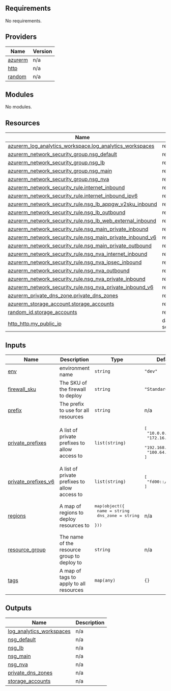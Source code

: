 

<!-- BEGIN_TF_DOCS -->
## Requirements

No requirements.

## Providers

| Name | Version |
|------|---------|
| <a name="provider_azurerm"></a> [azurerm](#provider\_azurerm) | n/a |
| <a name="provider_http"></a> [http](#provider\_http) | n/a |
| <a name="provider_random"></a> [random](#provider\_random) | n/a |

## Modules

No modules.

## Resources

| Name | Type |
|------|------|
| [azurerm_log_analytics_workspace.log_analytics_workspaces](https://registry.terraform.io/providers/hashicorp/azurerm/latest/docs/resources/log_analytics_workspace) | resource |
| [azurerm_network_security_group.nsg_default](https://registry.terraform.io/providers/hashicorp/azurerm/latest/docs/resources/network_security_group) | resource |
| [azurerm_network_security_group.nsg_lb](https://registry.terraform.io/providers/hashicorp/azurerm/latest/docs/resources/network_security_group) | resource |
| [azurerm_network_security_group.nsg_main](https://registry.terraform.io/providers/hashicorp/azurerm/latest/docs/resources/network_security_group) | resource |
| [azurerm_network_security_group.nsg_nva](https://registry.terraform.io/providers/hashicorp/azurerm/latest/docs/resources/network_security_group) | resource |
| [azurerm_network_security_rule.internet_inbound](https://registry.terraform.io/providers/hashicorp/azurerm/latest/docs/resources/network_security_rule) | resource |
| [azurerm_network_security_rule.internet_inbound_ipv6](https://registry.terraform.io/providers/hashicorp/azurerm/latest/docs/resources/network_security_rule) | resource |
| [azurerm_network_security_rule.nsg_lb_appgw_v2sku_inbound](https://registry.terraform.io/providers/hashicorp/azurerm/latest/docs/resources/network_security_rule) | resource |
| [azurerm_network_security_rule.nsg_lb_outbound](https://registry.terraform.io/providers/hashicorp/azurerm/latest/docs/resources/network_security_rule) | resource |
| [azurerm_network_security_rule.nsg_lb_web_external_inbound](https://registry.terraform.io/providers/hashicorp/azurerm/latest/docs/resources/network_security_rule) | resource |
| [azurerm_network_security_rule.nsg_main_private_inbound](https://registry.terraform.io/providers/hashicorp/azurerm/latest/docs/resources/network_security_rule) | resource |
| [azurerm_network_security_rule.nsg_main_private_inbound_v6](https://registry.terraform.io/providers/hashicorp/azurerm/latest/docs/resources/network_security_rule) | resource |
| [azurerm_network_security_rule.nsg_main_private_outbound](https://registry.terraform.io/providers/hashicorp/azurerm/latest/docs/resources/network_security_rule) | resource |
| [azurerm_network_security_rule.nsg_nva_internet_inbound](https://registry.terraform.io/providers/hashicorp/azurerm/latest/docs/resources/network_security_rule) | resource |
| [azurerm_network_security_rule.nsg_nva_ipsec_inbound](https://registry.terraform.io/providers/hashicorp/azurerm/latest/docs/resources/network_security_rule) | resource |
| [azurerm_network_security_rule.nsg_nva_outbound](https://registry.terraform.io/providers/hashicorp/azurerm/latest/docs/resources/network_security_rule) | resource |
| [azurerm_network_security_rule.nsg_nva_private_inbound](https://registry.terraform.io/providers/hashicorp/azurerm/latest/docs/resources/network_security_rule) | resource |
| [azurerm_network_security_rule.nsg_nva_private_inbound_v6](https://registry.terraform.io/providers/hashicorp/azurerm/latest/docs/resources/network_security_rule) | resource |
| [azurerm_private_dns_zone.private_dns_zones](https://registry.terraform.io/providers/hashicorp/azurerm/latest/docs/resources/private_dns_zone) | resource |
| [azurerm_storage_account.storage_accounts](https://registry.terraform.io/providers/hashicorp/azurerm/latest/docs/resources/storage_account) | resource |
| [random_id.storage_accounts](https://registry.terraform.io/providers/hashicorp/random/latest/docs/resources/id) | resource |
| [http_http.my_public_ip](https://registry.terraform.io/providers/hashicorp/http/latest/docs/data-sources/http) | data source |

## Inputs

| Name | Description | Type | Default | Required |
|------|-------------|------|---------|:--------:|
| <a name="input_env"></a> [env](#input\_env) | environment name | `string` | `"dev"` | no |
| <a name="input_firewall_sku"></a> [firewall\_sku](#input\_firewall\_sku) | The SKU of the firewall to deploy | `string` | `"Standard"` | no |
| <a name="input_prefix"></a> [prefix](#input\_prefix) | The prefix to use for all resources | `string` | n/a | yes |
| <a name="input_private_prefixes"></a> [private\_prefixes](#input\_private\_prefixes) | A list of private prefixes to allow access to | `list(string)` | <pre>[<br>  "10.0.0.0/8",<br>  "172.16.0.0/12",<br>  "192.168.0.0/16",<br>  "100.64.0.0/10"<br>]</pre> | no |
| <a name="input_private_prefixes_v6"></a> [private\_prefixes\_v6](#input\_private\_prefixes\_v6) | A list of private prefixes to allow access to | `list(string)` | <pre>[<br>  "fd00::/8"<br>]</pre> | no |
| <a name="input_regions"></a> [regions](#input\_regions) | A map of regions to deploy resources to | <pre>map(object({<br>    name     = string<br>    dns_zone = string<br>  }))</pre> | n/a | yes |
| <a name="input_resource_group"></a> [resource\_group](#input\_resource\_group) | The name of the resource group to deploy to | `string` | n/a | yes |
| <a name="input_tags"></a> [tags](#input\_tags) | A map of tags to apply to all resources | `map(any)` | `{}` | no |

## Outputs

| Name | Description |
|------|-------------|
| <a name="output_log_analytics_workspaces"></a> [log\_analytics\_workspaces](#output\_log\_analytics\_workspaces) | n/a |
| <a name="output_nsg_default"></a> [nsg\_default](#output\_nsg\_default) | n/a |
| <a name="output_nsg_lb"></a> [nsg\_lb](#output\_nsg\_lb) | n/a |
| <a name="output_nsg_main"></a> [nsg\_main](#output\_nsg\_main) | n/a |
| <a name="output_nsg_nva"></a> [nsg\_nva](#output\_nsg\_nva) | n/a |
| <a name="output_private_dns_zones"></a> [private\_dns\_zones](#output\_private\_dns\_zones) | n/a |
| <a name="output_storage_accounts"></a> [storage\_accounts](#output\_storage\_accounts) | n/a |
<!-- END_TF_DOCS -->
